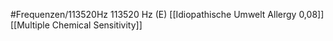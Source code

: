 #Frequenzen/113520Hz
113520 Hz (E)
[[Idiopathische Umwelt Allergy 0,08]]
[[Multiple Chemical Sensitivity]]